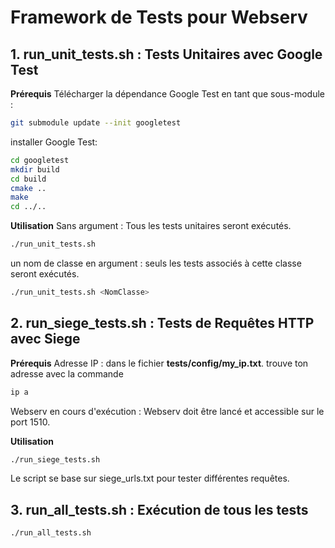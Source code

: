 # Framework de Tests pour Webserv

## 1. run_unit_tests.sh : Tests Unitaires avec Google Test

**Prérequis**
Télécharger la dépendance Google Test en tant que sous-module :
```bash
git submodule update --init googletest
```
installer Google Test:
```bash
cd googletest
mkdir build
cd build
cmake ..
make
cd ../..
```
**Utilisation**
Sans argument : Tous les tests unitaires seront exécutés.
```bash
./run_unit_tests.sh
```
un nom de classe en argument : seuls les tests associés à cette classe seront exécutés.
```bash
./run_unit_tests.sh <NomClasse>
```

## 2. run_siege_tests.sh : Tests de Requêtes HTTP avec Siege

**Prérequis**
Adresse IP : dans le fichier **tests/config/my_ip.txt**.
trouve ton adresse avec la commande
```bash
ip a
```
Webserv en cours d'exécution :
Webserv doit être lancé et accessible sur le port 1510.

**Utilisation**
```bash
./run_siege_tests.sh
```
Le script se base sur siege_urls.txt pour tester différentes requêtes.

## 3. run_all_tests.sh : Exécution de tous les tests
```bash
./run_all_tests.sh
```
